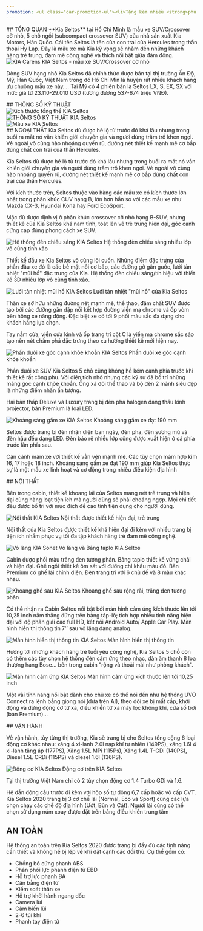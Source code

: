 ```yaml
---
promotion: <ul class="car-promotion-ul"><li>Tặng kèm nhiều <strong>phụ kiện quà tặng chính hãng</strong> theo xe</li><li>Tặng Tiền Mặt <strong>40 Triệu Đồng</strong></li><li><strong>Flim cách nhiệt, Áp Suất Lốp, Dù, Phiếu Nhiên Liệu</strong></li><li><strong>Túi cứu hộ, Thảm chân</strong></li><li><strong>Tặng gói bảo dưỡng 1000 km, 50000 km, 100000 Km</strong></li><li>Hỗ trợ thủ tục vay ngân hàng <strong>nhanh nhất, dễ nhất, tỷ lệ tối đa 80% giá trị xe</strong></li></ul>
---
```


<section id="tongquan">
## TỔNG QUAN
**Kia Seltos** tại Hồ Chí Minh là mẫu xe SUV/Crossover cỡ nhỏ, 5 chỗ ngồi (subcompact crossover SUV) của nhà sản xuất Kia Motors, Hàn Quốc. Cái tên Seltos là tên của con trai của Hercules trong thần thoại Hy Lạp. Đây là mẫu xe mà Kia kỳ vọng sẽ nhắm đến những khách hàng trẻ trung, đam mê công nghệ và thích nổi bật giữa đám đông.

<div class="post-img-wrapper" style={{aspectRatio:1.583333}}>
<Image src="https://res.cloudinary.com/dfhheac8o/image/upload/v1695089569/KIA/KIA%20Car/kia-seltos_a1ona2.jpg" alt="KIA Carens" fill={true} />
<span class="post-img-title">KIA Seltos - mẫu xe SUV/Crossover cỡ nhỏ</span>
</div>

Dòng SUV hạng nhỏ Kia Seltos đã chính thức được bán tại thị trường Ấn Độ, Mỹ, Hàn Quốc, Việt Nam trong đó Hồ Chí Min là huyện rất nhiều khách hàng ưu chuộng mẫu xe này…. Tại Mỹ có 4 phiên bản là Seltos LX, S, EX, SX với mức giá từ 23.110-29.010 USD (tương đương 537-674 triệu VNĐ).

</section>

<section id="thongso">
## THÔNG SỐ KỸ THUẬT

<div class="post-img-wrapper" style={{aspectRatio:3.615}}>
<Image src="https://res.cloudinary.com/dfhheac8o/image/upload/v1695089563/KIA/KIA%20Car/kich-thuoc-tong-the-kia-seltos_si5wib.jpg" alt="Kích thước tổng thể KIA Seltos" fill={true} />
</div>

<div class="post-img-wrapper" style={{aspectRatio:0.65}}>
<Image src="https://res.cloudinary.com/dfhheac8o/image/upload/v1695089561/KIA/KIA%20Car/thong-so-ky-thuat-kia-seltos_omwqua.jpg" alt="THÔNG SỐ KỸ THUẬT KIA Seltos" fill={true} />
</div>

<div class="post-img-wrapper" style={{aspectRatio:1.394}}>
<Image src="https://res.cloudinary.com/dfhheac8o/image/upload/v1695089560/KIA/KIA%20Car/mau-xe-kia-seltos-2-tone_g7sidu.jpg" alt="Màu xe  KIA Seltos" fill={true} />
</div>

</section>

<section id="ngoaithat">
## NGOẠI THẤT
Kia Seltos dù được hé lộ từ trước đó khá lâu nhưng trong buổi ra mắt nó vẫn khiến giới chuyên gia và người dùng trầm trồ khen ngợi. Vẻ ngoài vô cùng hào nhoáng quyến rũ, đường nét thiết kế mạnh mẽ cơ bắp đúng chất con trai của thần Hercules.

Kia Seltos dù được hé lộ từ trước đó khá lâu nhưng trong buổi ra mắt nó vẫn khiến giới chuyên gia và người dùng trầm trồ khen ngợi. Vẻ ngoài vô cùng hào nhoáng quyến rũ, đường nét thiết kế mạnh mẽ cơ bắp đúng chất con trai của thần Hercules.

Với kích thước trên, Seltos thuộc vào hàng các mẫu xe có kích thước lớn nhất trong phân khúc CUV hạng B, lớn hơn hẳn so với các mẫu xe như Mazda CX-3, Hyundai Kona hay Ford EcoSport.

Mặc đù được định vị ở phân khúc crossover cỡ nhỏ hạng B-SUV, nhưng thiết kế của Kia Seltos khá nam tính, toát lên vẻ trẻ trung hiện đại, góc cạnh cứng cáp đúng phong cách xe SUV.​

<div class="post-img-wrapper" style={{aspectRatio:1.6}}>
<Image src="https://res.cloudinary.com/dfhheac8o/image/upload/v1695089559/KIA/KIA%20Car/cum-den-truoc-kia-seltos_b69w6a.jpg" alt="Hệ thống đèn chiếu sáng KIA Seltos" fill={true} />
<span class="post-img-title">Hệ thống đèn chiếu sáng nhiều lớp vô cùng tinh xảo</span>
</div>

Thiết kế đầu xe Kia Seltos vô cùng lôi cuốn. Những điểm đặc trưng của phần đầu xe đó là các bề mặt nổi cơ bắp, các đường gờ gân guốc, lưới tản nhiệt "mũi hổ" đặc trưng của Kia. Hệ thống đèn chiếu sáng/tín hiệu với thiết kế 3D nhiều lớp vô cùng tinh xảo.

<div class="post-img-wrapper" style={{aspectRatio:1.6}}>
<Image src="https://res.cloudinary.com/dfhheac8o/image/upload/v1695089559/KIA/KIA%20Car/cum-den-truoc-kia-seltos_b69w6a.jpg" alt="Lưới tản nhiệt mũi hổ KIA Seltos" fill={true} />
<span class="post-img-title">Lưới tản nhiệt "mũi hổ" của Kia Seltos</span>
</div>

Thân xe sở hữu những đường nét mạnh mẽ, thể thao, đậm chất SUV được tạo bởi các đường gân dập nổi kết hợp đường viền mạ chrome và ốp vòm bên hông xe năng động. Đặc biệt xe có tới 9 phối màu sắc đa dạng cho khách hàng lựa chọn.

Tay nắm cửa, viền cửa kính và ốp trang trí cột C là viền mạ chrome sắc sảo tạo nên nét chấm phá đặc trưng theo xu hướng thiết kế mới hiện nay.

<div class="post-img-wrapper" style={{aspectRatio:1.6}}>
<Image src="https://res.cloudinary.com/dfhheac8o/image/upload/v1695089556/KIA/KIA%20Car/cum-den-sau-kia-seltos_do9qfq.jpg" alt="Phần đuôi xe góc cạnh khỏe khoắn KIA Seltos" fill={true} />
<span class="post-img-title">Phần đuôi xe góc cạnh khỏe khoắn</span>
</div>

Phần đuôi xe SUV Kia Seltos 5 chỗ cũng không hề kém cạnh phía trước khi thiết kế rất công phu. Với diện tích nhỏ nhưng các kỹ sư đã bố trí những mảng góc cạnh khỏe khoắn. Ống xả đôi thể thao và bộ đèn 2 mảnh siêu đẹp là những điểm nhấn ấn tượng.

Hai bản thấp Deluxe và Luxury trang bị đèn pha halogen dạng thấu kính projector, bản Premium là loại LED.

<div class="post-img-wrapper" style={{aspectRatio:1.6}}>
<Image src="https://res.cloudinary.com/dfhheac8o/image/upload/v1695089555/KIA/KIA%20Car/duoi-xe-kia-seltos_vom08f.jpg" alt="Khoảng sáng gầm xe KIA Seltos" fill={true} />
<span class="post-img-title">Khoảng sáng gầm xe đạt 190 mm</span>
</div>

Seltos được trang bị đèn nhận diện ban ngày, đèn pha, đèn sương mù và đèn hậu đều dạng LED. Đèn báo rẽ nhiều lớp cũng được xuất hiện ở cả phía trước lẫn phía sau.

Cận cảnh mâm xe với thiết kế vằn vện mạnh mẽ. Các tùy chọn mâm hợp kim 16, 17 hoặc 18 inch. Khoảng sáng gầm xe đạt 190 mm giúp Kia Seltos thực sự là một mẫu xe linh hoạt và cơ động trong nhiều điều kiện địa hình

</section>

<section id="noithat"> 
## NỘI THẤT

Bên trong cabin, thiết kế khoang lái của Seltos mang nét trẻ trung và hiện đại cùng hàng loạt tiện ích mà người dùng sẽ phải choáng ngợp. Mọi chi tiết đều được bố trí với mục đích đề cao tính tiện dụng cho người dùng.

<div class="post-img-wrapper" style={{aspectRatio:1.6}}>
<Image src="https://res.cloudinary.com/dfhheac8o/image/upload/v1695089554/KIA/KIA%20Car/kia-seltos-khoang-lai_j4lrra.jpg" alt="Nội thất KIA Seltos" fill={true} />
<span class="post-img-title">Nội thất được thiết kế hiện đại, trẻ trung</span>
</div>

Nội thất của Kia Seltos được thiết kế khá hiện đại đi kèm với nhiều trang bị tiện ích nhắm phục vụ tối đa tập khách hàng trẻ đam mê công nghệ.

<div class="post-img-wrapper" style={{aspectRatio:1.6}}>
<Image src="https://res.cloudinary.com/dfhheac8o/image/upload/v1695089553/KIA/KIA%20Car/kia-seltos-vo-lang_mlc7js.jpg" alt="Vô lăng KIA Sonet" fill={true} />
<span class="post-img-title">Vô lăng và Bảng taplo KIA Seltos</span>
</div>

Cabin được phối màu trắng đen tương phản. Bảng taplo thiết kế vững chãi và hiện đại. Ghế ngồi thiết kế ôm sát với đường chỉ khâu màu đỏ. Bản Premium có ghế lái chỉnh điện. Đèn trang trí với 6 chủ đề và 8 màu khác nhau.​

<div class="post-img-wrapper" style={{aspectRatio:1.6}}>
<Image src="https://res.cloudinary.com/dfhheac8o/image/upload/v1695089551/KIA/KIA%20Car/khoang-ghe-sau-kia-seltos_krirmx.jpg" alt="Khoang ghế sau KIA Seltos" fill={true} />
<span class="post-img-title">Khoang ghế sau rộng rãi, trắng đen tương phản</span>
</div>

Có thể nhận ra Cabin Seltos nổi bật bởi màn hình cảm ứng kích thước lên tới 10,25 inch nằm thẳng đứng trên bảng táp-lô; tích hợp nhiều tính năng hiện đại với độ phân giải cao full HD, kết nối Android Auto/ Apple Car Play. Màn hình hiển thị thông tin 7’’ sau vô lăng dạng analog.

<div class="post-img-wrapper" style={{aspectRatio:2.58}}>
<Image src="https://res.cloudinary.com/dfhheac8o/image/upload/v1695089550/KIA/KIA%20Car/dong-ho-kia-seltos_vxaoqt.png" alt="Màn hình hiển thị thông tin KIA Seltos" fill={true} />
<span class="post-img-title">Màn hình hiển thị thông tin</span>
</div>

Hướng tới những khách hàng trẻ tuổi yêu công nghệ, Kia Seltos 5 chỗ còn có thêm các tùy chọn hệ thống đèn cảm ứng theo nhạc, dàn âm thanh 8 loa thượng hạng Bose... bên trong cabin "rộng và thoải mái như phòng khách".

<div class="post-img-wrapper">
<Image src="https://res.cloudinary.com/dfhheac8o/image/upload/v1695089549/KIA/KIA%20Car/man-hinh-trung-tam-kia-seltos_yxdxhy.jpg" alt="Màn hình cảm ứng KIA Seltos" fill={true} />
<span class="post-img-title">Màn hình cảm ứng kích thước lên tới 10,25 inch</span>
</div>

Một vài tính năng nổi bật dành cho chủ xe có thể nói đến như hệ thống UVO Connect ra lệnh bằng giọng nói (dựa trên AI), theo dõi xe bị mất cắp, khởi động và dừng động cơ từ xa, điều khiển từ xa máy lọc không khí, cửa sổ trời (bản Premium)…

</section>

<section id="vanhanh">
## VẬN HÀNH

Về vận hành, tùy từng thị trường, Kia sẽ trang bị cho Seltos tổng cộng 6 loại động cơ khác nhau: xăng 4 xi-lanh 2.0l nạp khí tự nhiên (149PS), xăng 1.6l 4 xi-lanh tăng áp (177PS), Xăng 1.5L MPi (115Ps), Xăng 1.4L T-GDi (140PS), Diesel 1.5L CRDi (115PS) và diesel 1.6l (136PS).

<div class="post-img-wrapper">
<Image src="https://res.cloudinary.com/dfhheac8o/image/upload/v1695089548/KIA/KIA%20Car/dong-co-kia-seltos_brpkmc.jpg" alt="Động cơ KIA Seltos" fill={true} />
<span class="post-img-title">Động cơ trên KIA Seltos</span>
</div>

Tại thị trường Việt Nam chỉ có 2 tùy chọn động cơ 1.4 Turbo GDi và 1.6.

Hệ dẫn động cầu trước đi kèm với hộp số tự động 6,7 cấp hoặc vô cấp CVT. Kia Seltos 2020 trang bị 3 cơ chế lái (Normal, Eco và Sport) cùng các lựa chọn chạy các chế độ địa hình (Ướt, Bùn và Cát). Người lái cũng có thể chọn sử dụng núm xoay được đặt trên bảng điều khiển trung tâm

</section>

<section id="antoan">

## AN TOÀN

Hệ thống an toàn trên Kia Seltos 2020 được trang bị đầy đủ các tính năng cần thiết và không hề bị lép vế khi đặt cạnh các đối thủ. Cụ thể gồm có:

- Chống bó cứng phanh ABS
- Phân phối lực phanh điện tử EBD
- Hỗ trợ lực phanh BA
- Cân bằng điện tử
- Kiểm soát thân xe
- Hỗ trợ khởi hành ngang dốc
- Camera lùi
- Cảm biến lùi
- 2-6 túi khí
- Phanh tay điện tử

</section>
